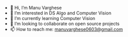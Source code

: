 - 👋 Hi, I’m Manu Varghese
- 👀 I’m interested in DS Algo and Computer Vision
- 🌱 I’m currently learning Computer Vision
- 💞️ I’m looking to collaborate on open source projects
- 📫 How to reach me:  manuvarghese0603@gmail.com

<!---
manuvarghese0603/manuvarghese0603 is a ✨ special ✨ repository because its `README.md` (this file) appears on your GitHub profile.
You can click the Preview link to take a look at your changes.
--->

